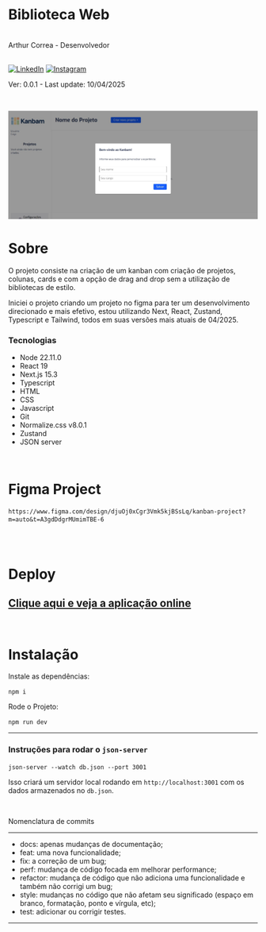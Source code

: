 <div markdown="1">

# Biblioteca Web

<br>
Arthur Correa - Desenvolvedor
<br><br>

[![LinkedIn](https://img.shields.io/badge/LinkedIn-000?style=for-the-badge&logo=linkedin&logoColor=0E76A8)](https://www.linkedin.com/in/arthurcorream/)
[![Instagram](https://img.shields.io/badge/Instagram-000?style=for-the-badge&logo=instagram)](https://www.instagram.com/arthurcoorrea/)

Ver: 0.0.1 - Last update: 10/04/2025

<br>

</div>

<div markdown="1">

![Preview](preview.jpg)

# Sobre

O projeto consiste na criação de um kanban com criação de projetos, colunas, cards e com a opção de drag and drop sem a utilização de bibliotecas de estilo.

Iniciei o projeto criando um projeto no figma para ter um desenvolvimento direcionado e mais efetivo, estou utilizando Next, React, Zustand, Typescript e Tailwind, todos em suas versões mais atuais
de 04/2025.

### Tecnologias

- Node 22.11.0
- React 19
- Next.js 15.3
- Typescript
- HTML
- CSS
- Javascript
- Git
- Normalize.css v8.0.1
- Zustand
- JSON server

<br>

# Figma Project

```
https://www.figma.com/design/djuOj0xCgr3Vmk5kjBSsLq/kanban-project?m=auto&t=A3gdDdgrMUmimTBE-6
```

##

<br>

# Deploy

## [Clique aqui e veja a aplicação online](https://kanbam-project.vercel.app)

<br>

# Instalação

Instale as dependências:

```
npm i
```

Rode o Projeto:

```
npm run dev
```

---

### Instruções para rodar o `json-server`

```
json-server --watch db.json --port 3001
```

Isso criará um servidor local rodando em `http://localhost:3001` com os dados armazenados no `db.json`. 


<br>

Nomenclatura de commits

---

- docs: apenas mudanças de documentação;
- feat: uma nova funcionalidade;
- fix: a correção de um bug;
- perf: mudança de código focada em melhorar performance;
- refactor: mudança de código que não adiciona uma funcionalidade e também não corrigi um bug;
- style: mudanças no código que não afetam seu significado (espaço em branco, formatação, ponto e vírgula, etc);
- test: adicionar ou corrigir testes.

---
